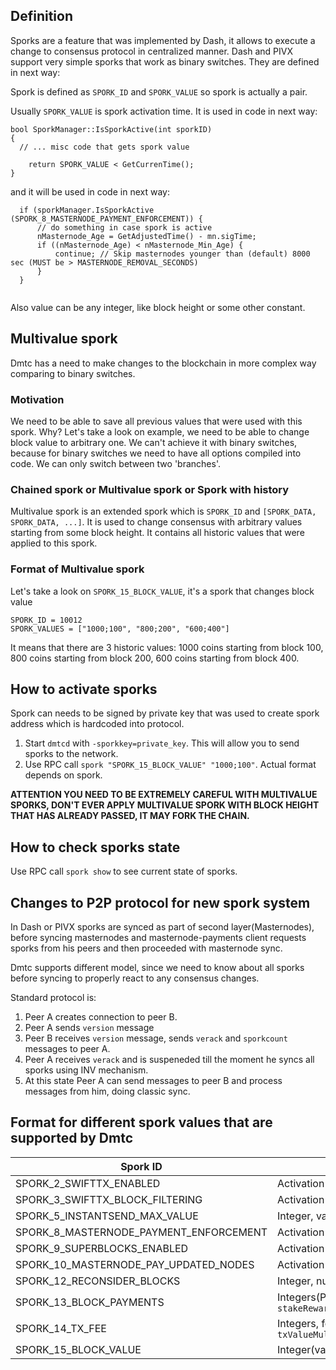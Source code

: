 ## Definition
Sporks are a feature that was implemented by Dash, it allows to execute a change to consensus protocol in centralized manner. 
Dash and PIVX support very simple sporks that work as binary switches. They are defined in next way:

Spork is defined as `SPORK_ID` and `SPORK_VALUE` so spork is actually a pair.

Usually `SPORK_VALUE` is spork activation time. It is used in code in next way: 
```
bool SporkManager::IsSporkActive(int sporkID)
{
  // ... misc code that gets spork value
  
    return SPORK_VALUE < GetCurrenTime();
}
```

and it will be used in code in next way:

```
  if (sporkManager.IsSporkActive (SPORK_8_MASTERNODE_PAYMENT_ENFORCEMENT)) {
      // do something in case spork is active
      nMasternode_Age = GetAdjustedTime() - mn.sigTime;
      if ((nMasternode_Age) < nMasternode_Min_Age) {
          continue; // Skip masternodes younger than (default) 8000 sec (MUST be > MASTERNODE_REMOVAL_SECONDS)
      }
  }
        
```

Also value can be any integer, like block height or some other constant.

## Multivalue spork
Dmtc has a need to make changes to the blockchain in more complex way comparing to binary switches.
### Motivation
We need to be able to save all previous values that were used with this spork. Why? 
Let's take a look on example, we need to be able to change block value to arbitrary one. We can't achieve it with binary switches, because for binary switches we need to have all options compiled into code. We can only switch between two 'branches'.
### Chained spork or Multivalue spork or Spork with history
Multivalue spork is an extended spork which is `SPORK_ID` and `[SPORK_DATA, SPORK_DATA, ...]`. It is used to change consensus with arbitrary values starting from some block height.
It contains all historic values that were applied to this spork. 
### Format of Multivalue spork
Let's take a look on `SPORK_15_BLOCK_VALUE`, it's a spork that changes block value
```
SPORK_ID = 10012
SPORK_VALUES = ["1000;100", "800;200", "600;400"]
```
It means that there are 3 historic values:
1000 coins starting from block 100,
800 coins starting from block 200,
600 coins starting from block 400.

## How to activate sporks

Spork can needs to be signed by private key that was used to create spork address which is hardcoded into protocol. 

1. Start `dmtcd` with `-sporkkey=private_key`. This will allow you to send sporks to the network.
2. Use RPC call `spork "SPORK_15_BLOCK_VALUE" "1000;100"`. Actual format depends on spork.

**__ATTENTION YOU NEED TO BE EXTREMELY CAREFUL WITH MULTIVALUE SPORKS, DON'T EVER APPLY MULTIVALUE SPORK WITH BLOCK HEIGHT THAT HAS ALREADY PASSED, IT MAY FORK THE CHAIN.__**

## How to check sporks state

Use RPC call `spork show` to see current state of sporks.

## Changes to P2P protocol for new spork system

In Dash or PIVX sporks are synced as part of second layer(Masternodes), before syncing masternodes and masternode-payments client requests sporks from his peers and then proceeded with masternode sync. 

Dmtc supports different model, since we need to know about all sporks before syncing to properly react to any consensus changes. 

Standard protocol is:

1. Peer A creates connection to peer B.
2. Peer A sends `version` message
3. Peer B receives `version` message, sends `verack` and `sporkcount` messages to peer A.
4. Peer A receives `verack` and is suspeneded till the moment he syncs all sporks using INV mechanism. 
5. At this state Peer A can send messages to peer B and process messages from him, doing classic sync.

## Format for different spork values that are supported by Dmtc

| Spork ID | Spork Value | Example |
| -------- | ----------- | ------- |
| SPORK_2_SWIFTTX_ENABLED | Activation time | 0 |
| SPORK_3_SWIFTTX_BLOCK_FILTERING | Activation time | 0 | 
| SPORK_5_INSTANTSEND_MAX_VALUE | Integer, value in coins | 1000 |  
| SPORK_8_MASTERNODE_PAYMENT_ENFORCEMENT | Activation time | 1537971708 | 
| SPORK_9_SUPERBLOCKS_ENABLED | Activation time | 4070908800 | 
| SPORK_10_MASTERNODE_PAY_UPDATED_NODES | Activation time | 4070908800 | 
| SPORK_12_RECONSIDER_BLOCKS | Integer, number of blocks to reconsider | 0 | 
| SPORK_13_BLOCK_PAYMENTS | Integers(Percentage), format: `stakeReward;mnReward;treasuryReward;proposalsReward;charityReward;blockHeightActivation` | 6;88;6;0;0 |
| SPORK_14_TX_FEE | Integers, format: `txValueMultiplier;txSizeMultiplier;maxFee;nMinFeePerKb;blockHeightActivation` | 1000;300;100;10000;600 | 
| SPORK_15_BLOCK_VALUE | Integer(value in coins) format: `blockValue;blockHeightActivation` | 1200;200 |  

